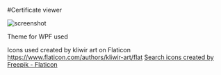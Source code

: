 
#Certificate viewer

![screenshot](/.github/screenshot.jpg?raw=true)


Theme for WPF used


Icons used created by kliwir art on Flaticon https://www.flaticon.com/authors/kliwir-art/flat
<a href="https://www.flaticon.com/free-icons/search" title="search icons">Search icons created by Freepik - Flaticon</a>
